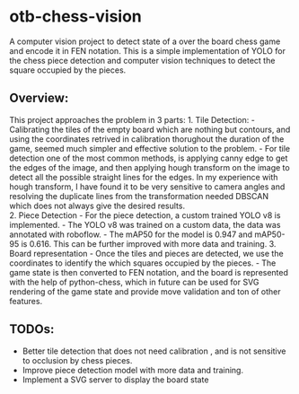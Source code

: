 otb-chess-vision
==============================

A computer vision project to detect state of a over the board chess game and encode it in FEN notation.
This is a simple implementation of YOLO for the chess piece detection and computer vision techniques to 
detect the square occupied by the pieces.

Overview:
------------
This project approaches the problem in 3 parts:
    1. Tile Detection:
        - Calibrating the tiles of the empty board which are nothing but contours, and using the coordinates retrived in calibration thorughout the duration of the game, seemed much simpler and effective solution to the problem.
        - For tile detection one of the most common methods, is applying canny edge to get the edges of the image, and then applying hough transform on the image to detect all the possible straight lines for the edges. In my experience with hough transform, I have found it to be very sensitive to camera angles and resolving the duplicate lines from the transformation needed DBSCAN which does not always give the desired results.      
    2. Piece Detection
        - For the piece detection, a custom trained YOLO v8 is implemented.
        - The YOLO v8 was trained on a custom data, the data was annotated with roboflow.
        - The mAP50 for the model is 0.947 and mAP50-95 is 0.616. This can be further improved with more data and training.
    3. Board representation
        - Once the tiles and pieces are detected, we use the coordinates to identify the which squares occupied by the pieces.
        - The game state is then converted to FEN notation, and the board is represented with the help of python-chess, which in future can be used for SVG rendering of the game state and provide move validation and ton of other features.

TODOs:
------------
- Better tile detection that does not need calibration , and is not sensitive to occlusion by chess pieces.
- Improve piece detection model with more data and training.
- Implement a SVG server to display the board state


